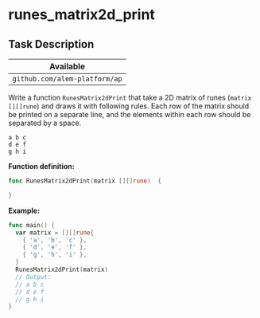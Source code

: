 # runes_matrix2d_print

## Task Description

| Available                     |
| ----------------------------- |
| `github.com/alem-platform/ap` |

Write a function `RunesMatrix2dPrint` that take a 2D matrix of runes (`matrix [][]rune`) and draws it with following rules. Each row of the matrix should be printed on a separate line, and the elements within each row should be separated by a space.

```
a b c
d e f
g h i
```

**Function definition:**

```go
func RunesMatrix2dPrint(matrix [][]rune)  {

}
```

**Example:**

```go
func main() {
  var matrix = [][]rune{
    { 'a', 'b', 'c' },
    { 'd', 'e', 'f' },
    { 'g', 'h', 'i' },
  }
  RunesMatrix2dPrint(matrix)
  // Output:
  // a b c
  // d e f
  // g h i
}
```
